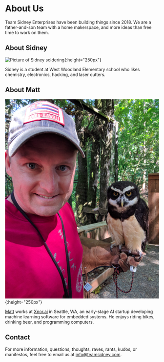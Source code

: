 # About Us

Team Sidney Enterprises have been building things since 2018. We are a father-and-son team with a home makerspace, 
and more ideas than free time to work on them. 

## About Sidney

![Picture of Sidney soldering](/images/sidney-workshop.jpg){:height="250px"}

Sidney is a student at West Woodland Elementary school who likes chemistry,
electronics, hacking, and laser cutters.

## About Matt

![Picture of Matt](/images/mdw.jpg){:height="250px"}

[Matt](https://www.mdw.la/) works at [Xnor.ai](https://xnor.ai/) in Seattle, WA,
an early-stage AI startup developing machine learning software for embedded systems.
He enjoys riding bikes, drinking beer, and programming computers.

## Contact

For more information, questions, thoughts, raves, rants, kudos, or
manifestos, feel free to email us at <a
href="mailto:info@teamsidney.com">info@teamsidney.com</a>.

